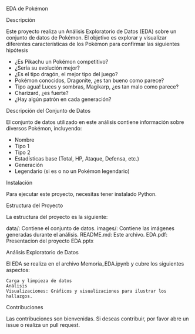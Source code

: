EDA de Pokémon



Descripción

Este proyecto realiza un Análisis Exploratorio de Datos (EDA) sobre un conjunto de datos de Pokémon. El objetivo es explorar y visualizar diferentes características de los Pokémon para confirmar las siguientes hipótesis
- ¿Es Pikachu un Pokémon competitivo?
- ¿Sería su evolución mejor?
- ¿Es el tipo dragón, el mejor tipo del juego?
- Pokémon conocidos, Dragonite, ¿es tan bueno como parece?
- Tipo agua! Luces y sombras, Magikarp, ¿es tan malo como parece?
- Charizard, ¿es fuerte?
- ¿Hay algún patrón en cada generación?



Descripción del Conjunto de Datos

El conjunto de datos utilizado en este análisis contiene información sobre diversos Pokémon, incluyendo:

- Nombre
- Tipo 1
- Tipo 2
- Estadísticas base (Total, HP, Ataque, Defensa, etc.)
- Generación
- Legendario (si es o no un Pokémon legendario)

Instalación

Para ejecutar este proyecto, necesitas tener instalado Python.


Estructura del Proyecto

La estructura del proyecto es la siguiente:
 
data/: Contiene el conjunto de datos.
images/: Contiene las imágenes generadas durante el análisis.
README.md: Este archivo.
EDA.pdf: Presentacion del proyecto
EDA.pptx

Análisis Exploratorio de Datos

El EDA se realiza en el archivo Memoria_EDA.ipynb y cubre los siguientes aspectos:

    Carga y limpieza de datos
    Análisis 
    Visualizaciones: Gráficos y visualizaciones para ilustrar los hallazgos.

Contribuciones

Las contribuciones son bienvenidas. Si deseas contribuir, por favor abre un issue o realiza un pull request.